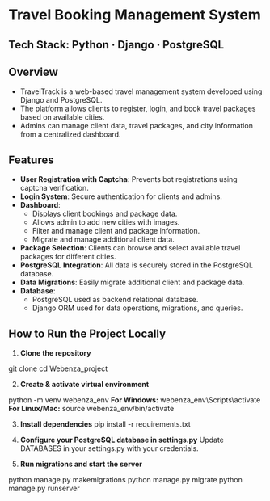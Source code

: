 # Travel Booking Management System
## Tech Stack: Python · Django · PostgreSQL


## Overview 

  - TravelTrack is a web-based travel management system developed using Django and PostgreSQL.
  - The platform allows clients to register, login, and book travel packages based on available cities.
  - Admins can manage client data, travel packages, and city information from a centralized dashboard.


## Features

- **User Registration with Captcha**: Prevents bot registrations using captcha verification.
- **Login System**: Secure authentication for clients and admins.
- **Dashboard**: 
  - Displays client bookings and package data.  
  - Allows admin to add new cities with images.  
  - Filter and manage client and package information.  
  - Migrate and manage additional client data.
- **Package Selection**: Clients can browse and select available travel packages for different cities.
- **PostgreSQL Integration**: All data is securely stored in the PostgreSQL database.
- **Data Migrations**: Easily migrate additional client and package data.
- **Database**:
  - PostgreSQL used as backend relational database. 
  - Django ORM used for data operations, migrations, and queries.


## How to Run the Project Locally

1. **Clone the repository**

git clone <your-repo-url>
cd Webenza_project

2. **Create & activate virtual environment**
   
python -m venv webenza_env
**For Windows:**
webenza_env\Scripts\activate
**For Linux/Mac:**
source webenza_env/bin/activate

3. **Install dependencies**
pip install -r requirements.txt

4. **Configure your PostgreSQL database in settings.py**
Update DATABASES in your settings.py with your credentials.

5. **Run migrations and start the server**

python manage.py makemigrations
python manage.py migrate
python manage.py runserver

